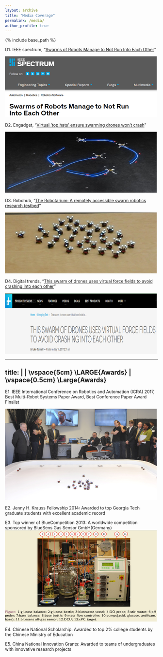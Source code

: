 ```yaml
---
layout: archive
title: "Media Coverage"
permalink: /media/
author_profile: true
---
```


{% include base_path %}

D1. IEEE spectrum, “[Swarms of Robots Manage to Not Run Into Each Other](https://spectrum.ieee.org/automaton/robotics/robotics-software/swarms-of-robots-manage-to-not-run-into-each-other?utm_source=feedburner&utm_medium=feed&utm_campaign=Feed%3A+IeeeSpectrum+(IEEE+Spectrum))”

[<img src="/images/media1.png" alt="IEEE" style="width:500px;height:200px;">](https://spectrum.ieee.org/automaton/robotics/robotics-software/swarms-of-robots-manage-to-not-run-into-each-other?utm_source=feedburner&utm_medium=feed&utm_campaign=Feed%3A+IeeeSpectrum+(IEEE+Spectrum))

D2. Engadget, “[Virtual ’top hats’ ensure swarming drones won’t crash](https://www.engadget.com/2017/05/15/virtual-top-hats-drone-crash/)”

[<img src="/images/Spiral_safely.jpg" alt="Engadget" style="width:500px;height:200px;">](https://www.engadget.com/2017/05/15/virtual-top-hats-drone-crash/)

D3. Robohub, “[The Robotarium: A remotely accessible swarm robotics research testbed](http://robohub.org/the-robotarium-a-remotely-accessible-swarm-robotics-research-testbed/)”

[<img src="/images/robo30.png" alt="Robohub" style="width:500px;height:200px;">](http://robohub.org/the-robotarium-a-remotely-accessible-swarm-robotics-research-testbed/)

D4. Digital trends, “[This swarm of drones uses virtual force fields to avoid crashing into each other](
https://www.digitaltrends.com/cool-tech/swarm-drones-virtual-forcefield/)”

[<img src="/images/media4.png" alt="DT" style="width:500px;height:200px;">](
https://www.digitaltrends.com/cool-tech/swarm-drones-virtual-forcefield/)


---
title: | 
  | \vspace{5cm} \LARGE{Awards}
  | \vspace{0.5cm} \Large{Awards}
---

E1. IEEE International Conference on Robotics and Automation (ICRA) 2017,  Best Multi-Robot Systems Paper Award, Best Conference Paper Award Finalist

<img src="/images/robotarium1.jpg" alt="IEEE" style="width:500px;height:300px;">

E2. Jenny H. Krauss Fellowship 2014: Awarded to top Georgia Tech graduate students with excellent academic record

E3. Top winner of BlueCompetition 2013: A worldwide competition sponsored by BlueSens Gas Sensor GmbH(Germany)
<img src="/images/blueAward.png" alt="IEEE" style="width:500px;height:300px;">

E4. Chinese National Scholarship: Awarded to top 2% college students by the Chinese Ministry of Education

E5. China National Innovation Grants: Awarded to teams of undergraduates with innovative research projects
